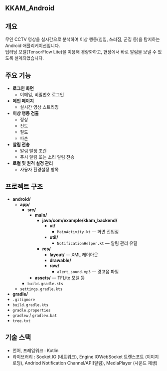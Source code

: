 ## KKAM_Android



## 개요
무인 CCTV 영상을 실시간으로 분석하여 이상 행동(침입, 쓰러짐, 군집 등)을 탐지하는 Android 애플리케이션입니다.  
딥러닝 모델(TensorFlow Lite)을 이용해 경량화하고, 현장에서 바로 알림을 보낼 수 있도록 설계되었습니다.

## 주요 기능
- **로그인 화면**
  - 이메일, 비밀번호 로그인 
- **메인 페이지**
  - 실시간 영상 스트리밍  
- **이상 행동 검출**  
  - 정상  
  - 전도
  - 절도
  - 파손  
- **알림 전송**
  - 알림 발생 조건
  - 푸시 알림 또는 소리 알림 전송 
- **로컬 및 원격 설정 관리**  
  - 사용자 환경설정 항목

##  프로젝트 구조

- **android/**
  - **app/**
    - **src/**
      - **main/**
        - **java/com/example/kkam_backend/**
          - **ui/**
            - `MainActivity.kt` — 화면 진입점
          - **util/**
            - `NotificationHelper.kt` — 알림 관리 유틸
        - **res/**
          - **layout/** — XML 레이아웃
          - **drawable/**
          - **raw/**
            - `alert_sound.mp3` — 경고음 파일
      - **assets/** — TFLite 모델 등
    - `build.gradle.kts`
  - `settings.gradle.kts`
- **gradle/**
- `.gitignore`
- `build.gradle.kts`
- `gradle.properties`
- `gradlew` / `gradlew.bat`
- `tree.txt`


## 기술 스택
- 언어, 프레임워크 : Kotlin
- 라이브러리 : Socket.IO (네트워크), Engine.IOWebSocket 트랜스포트 (이미지 로딩), Andriod Notification Channel/API(알림), MediaPlayer (사운드 재생)

